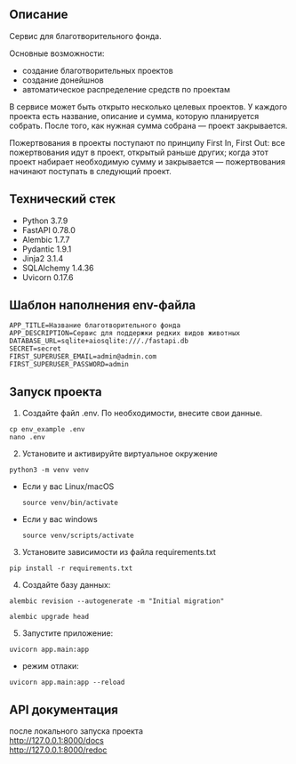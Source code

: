 ## Описание
Сервис для благотворительного фонда.

Основные возможности:
- создание благотворительных проектов
- создание донейшнов
- автоматическое распределение средств по проектам

В сервисе может быть открыто несколько целевых проектов. У каждого проекта есть название, описание и сумма, которую планируется собрать. После того, как нужная сумма собрана — проект закрывается.

Пожертвования в проекты поступают по принципу First In, First Out: все пожертвования идут в проект, открытый раньше других; когда этот проект набирает необходимую сумму и закрывается — пожертвования начинают поступать в следующий проект.

## Технический стек
- Python 3.7.9
- FastAPI 0.78.0
- Alembic 1.7.7
- Pydantic 1.9.1
- Jinja2 3.1.4
- SQLAlchemy 1.4.36
- Uvicorn 0.17.6

## Шаблон наполнения env-файла
```
APP_TITLE=Название благотворительного фонда
APP_DESCRIPTION=Сервис для поддержки редких видов животных
DATABASE_URL=sqlite+aiosqlite:///./fastapi.db
SECRET=secret
FIRST_SUPERUSER_EMAIL=admin@admin.com
FIRST_SUPERUSER_PASSWORD=admin

```

## Запуск проекта

1. Создайте файл .env. По необходимости, внесите свои данные.
```
cp env_example .env
nano .env
```

2. Установите и активируйте виртуальное окружение

```
python3 -m venv venv
```

* Если у вас Linux/macOS

    ```
    source venv/bin/activate
    ```

* Если у вас windows

    ```
    source venv/scripts/activate
    ```

3. Установите зависимости из файла requirements.txt
```
pip install -r requirements.txt
``` 

4. Создайте базу данных:
```
alembic revision --autogenerate -m "Initial migration"
```
```
alembic upgrade head
```

5. Запустите приложение:
```
uvicorn app.main:app
```
- режим отлаки:
```
uvicorn app.main:app --reload
```


## API документация

после локального запуска проекта  
http://127.0.0.1:8000/docs  
http://127.0.0.1:8000/redoc  
